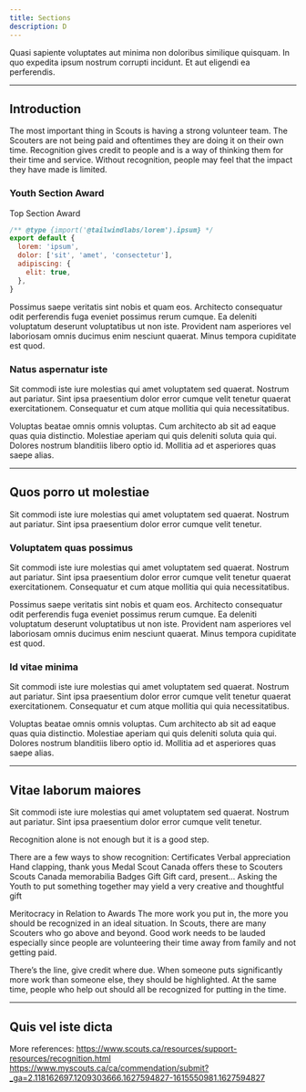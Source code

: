 ```yaml
---
title: Sections
description: D
---
```


Quasi sapiente voluptates aut minima non doloribus similique quisquam. In quo expedita ipsum nostrum corrupti incidunt. Et aut eligendi ea perferendis.

---

## Introduction

The most important thing in Scouts is having a strong volunteer team. The Scouters are not being paid and oftentimes they are doing it on their own time. Recognition gives credit to people and is a way of thinking them for their time and service. Without recognition, people may feel that the impact they have made is limited.

### Youth Section Award

Top Section Award

```js
/** @type {import('@tailwindlabs/lorem').ipsum} */
export default {
  lorem: 'ipsum',
  dolor: ['sit', 'amet', 'consectetur'],
  adipiscing: {
    elit: true,
  },
}
```

Possimus saepe veritatis sint nobis et quam eos. Architecto consequatur odit perferendis fuga eveniet possimus rerum cumque. Ea deleniti voluptatum deserunt voluptatibus ut non iste. Provident nam asperiores vel laboriosam omnis ducimus enim nesciunt quaerat. Minus tempora cupiditate est quod.

### Natus aspernatur iste

Sit commodi iste iure molestias qui amet voluptatem sed quaerat. Nostrum aut pariatur. Sint ipsa praesentium dolor error cumque velit tenetur quaerat exercitationem. Consequatur et cum atque mollitia qui quia necessitatibus.

Voluptas beatae omnis omnis voluptas. Cum architecto ab sit ad eaque quas quia distinctio. Molestiae aperiam qui quis deleniti soluta quia qui. Dolores nostrum blanditiis libero optio id. Mollitia ad et asperiores quas saepe alias.

---

## Quos porro ut molestiae

Sit commodi iste iure molestias qui amet voluptatem sed quaerat. Nostrum aut pariatur. Sint ipsa praesentium dolor error cumque velit tenetur.

### Voluptatem quas possimus

Sit commodi iste iure molestias qui amet voluptatem sed quaerat. Nostrum aut pariatur. Sint ipsa praesentium dolor error cumque velit tenetur quaerat exercitationem. Consequatur et cum atque mollitia qui quia necessitatibus.

Possimus saepe veritatis sint nobis et quam eos. Architecto consequatur odit perferendis fuga eveniet possimus rerum cumque. Ea deleniti voluptatum deserunt voluptatibus ut non iste. Provident nam asperiores vel laboriosam omnis ducimus enim nesciunt quaerat. Minus tempora cupiditate est quod.

### Id vitae minima

Sit commodi iste iure molestias qui amet voluptatem sed quaerat. Nostrum aut pariatur. Sint ipsa praesentium dolor error cumque velit tenetur quaerat exercitationem. Consequatur et cum atque mollitia qui quia necessitatibus.

Voluptas beatae omnis omnis voluptas. Cum architecto ab sit ad eaque quas quia distinctio. Molestiae aperiam qui quis deleniti soluta quia qui. Dolores nostrum blanditiis libero optio id. Mollitia ad et asperiores quas saepe alias.

---

## Vitae laborum maiores

Sit commodi iste iure molestias qui amet voluptatem sed quaerat. Nostrum aut pariatur. Sint ipsa praesentium dolor error cumque velit tenetur.


Recognition alone is not enough but it is a good step.

There are a few ways to show recognition:
Certificates
Verbal appreciation
Hand clapping, thank yous
Medal
Scout Canada offers these to Scouters
Scouts Canada memorabilia
Badges
Gift
Gift card, present…
Asking the Youth to put something together may yield a very creative and thoughtful gift

Meritocracy in Relation to Awards
The more work you put in, the more you should be recognized in an ideal situation. In Scouts, there are many Scouters who go above and beyond. Good work needs to be lauded especially since people are volunteering their time away from family and not getting paid.

There’s the line, give credit where due. When someone puts significantly more work than someone else, they should be highlighted. At the same time, people who help out should all be recognized for putting in the time.


---

## Quis vel iste dicta
More references:
https://www.scouts.ca/resources/support-resources/recognition.html
https://www.myscouts.ca/ca/commendation/submit?_ga=2.118162697.1209303666.1627594827-1615550981.1627594827

